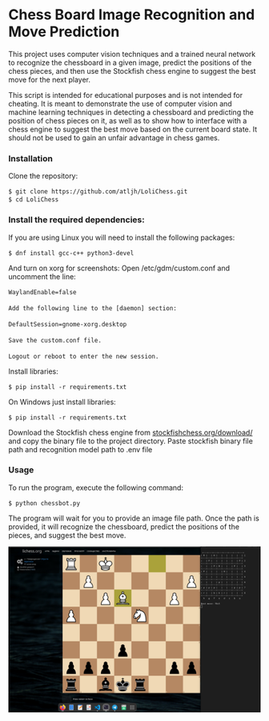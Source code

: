 <h1>Chess Board Image Recognition and Move Prediction</h1>

This project uses computer vision techniques and a trained neural network to recognize the chessboard in a given image, predict the positions of the chess pieces, and then use the Stockfish chess engine to suggest the best move for the next player.

This script is intended for educational purposes and is not intended for cheating. It is meant to demonstrate the use of computer vision and machine learning techniques in detecting a chessboard and predicting the position of chess pieces on it, as well as to show how to interface with a chess engine to suggest the best move based on the current board state. It should not be used to gain an unfair advantage in chess games.


<h3>Installation</h3>

Clone the repository:

    $ git clone https://github.com/atljh/LoliChess.git
    $ cd LoliChess

<h3>Install the required dependencies:</h3>
If you are using Linux you will need to install the following packages:

    $ dnf install gcc-c++ python3-devel

And turn on xorg for screenshots:
    Open /etc/gdm/custom.conf and uncomment the line:

    WaylandEnable=false

    Add the following line to the [daemon] section:

    DefaultSession=gnome-xorg.desktop

    Save the custom.conf file.

    Logout or reboot to enter the new session.

Install libraries:
    
    $ pip install -r requirements.txt


On Windows just install libraries:

    $ pip install -r requirements.txt

Download the Stockfish chess engine from <a href="https://stockfishchess.org/download/">stockfishchess.org/download/</a> and copy the binary file to the project directory.
Paste stockfish binary file path and recognition model path to .env file

<h3>Usage</h3>

To run the program, execute the following command:

    $ python chessbot.py

The program will wait for you to provide an image file path. Once the path is provided, it will recognize the chessboard, predict the positions of the pieces, and suggest the best move.


![Screenshot](example.png)